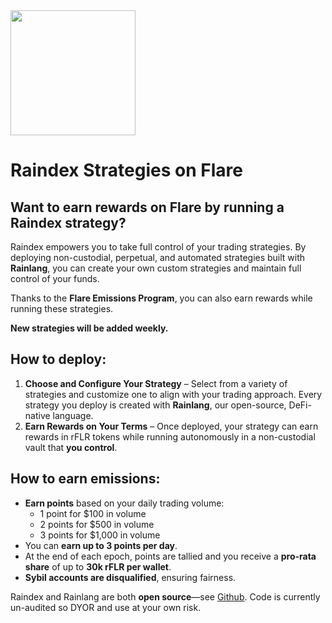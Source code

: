 <img style="width:200px;" src="/_images/Flare_dark_bg.png" />

# Raindex Strategies on Flare

## Want to earn rewards on Flare by running a Raindex strategy?

Raindex empowers you to take full control of your trading strategies. By deploying non-custodial, perpetual, and automated strategies built with **Rainlang**, you can create your own custom strategies and maintain full control of your funds.

Thanks to the **Flare Emissions Program**, you can also earn rewards while running these strategies.

**New strategies will be added weekly.**

## How to deploy:

1. **Choose and Configure Your Strategy** – Select from a variety of strategies and customize one to align with your trading approach. Every strategy you deploy is created with **Rainlang**, our open-source, DeFi-native language.
2. **Earn Rewards on Your Terms** – Once deployed, your strategy can earn rewards in rFLR tokens while running autonomously in a non-custodial vault that **you control**.

## How to earn emissions:

- **Earn points** based on your daily trading volume:
  - 1 point for $100 in volume
  - 2 points for $500 in volume
  - 3 points for $1,000 in volume
- You can **earn up to 3 points per day**.
- At the end of each epoch, points are tallied and you receive a **pro-rata share** of up to **30k rFLR per wallet**.
- **Sybil accounts are disqualified**, ensuring fairness.

Raindex and Rainlang are both **open source**—see [Github](https://github.com/rainlanguage). Code is currently un-audited so DYOR and use at your own risk.
